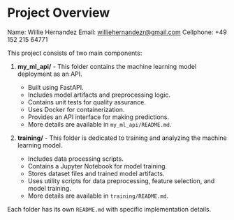 # Project Overview

Name: Willie Hernandez
Email: williehernandezr@gmail.com
Cellphone: +49 152 215 64771

This project consists of two main components:

1. **my_ml_api/** - This folder contains the machine learning model deployment as an API.
   - Built using FastAPI.
   - Includes model artifacts and preprocessing logic.
   - Contains unit tests for quality assurance.
   - Uses Docker for containerization.
   - Provides an API interface for making predictions.
   - More details are available in `my_ml_api/README.md`.

2. **training/** - This folder is dedicated to training and analyzing the machine learning model.
   - Includes data processing scripts.
   - Contains a Jupyter Notebook for model training.
   - Stores dataset files and trained model artifacts.
   - Uses utility scripts for data preprocessing, feature selection, and model training.
   - More details are available in `training/README.md`.

Each folder has its own `README.md` with specific implementation details.
